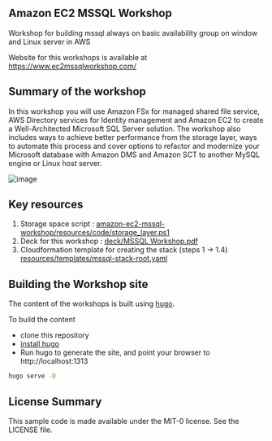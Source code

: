 ## Amazon EC2 MSSQL Workshop

Workshop for building mssql always on basic availability group on window and Linux server in AWS

Website for this workshops is available at https://www.ec2mssqlworkshop.com/ 


## Summary of the workshop

In this workshop you will use Amazon FSx for managed shared file service, AWS Directory services for Identity management and Amazon EC2 to create a Well-Architected Microsoft SQL Server solution. 
The workshop also includes ways to achieve better performance from the storage layer, ways to automate this process and cover options to refactor and modernize your Microsoft database with Amazon DMS and Amazon SCT to another MySQL engine or Linux host server.

![image](https://github.com/aws-samples/amazon-ec2-mssql-workshop/blob/master/workshop/static/images/screenshots/Architecture/mssql-draw-workshop-Page-1.png)

## Key resources

1. Storage space script : [amazon-ec2-mssql-workshop/resources/code/storage_layer.ps1](https://github.com/aws-samples/amazon-ec2-mssql-workshop/blob/master/resources/code/storage_layer.ps1)
2. Deck for this workshop : [deck/MSSQL Workshop.pdf](https://github.com/aws-samples/amazon-ec2-mssql-workshop/blob/master/deck/MSSQL%20Workshop.pdf)
3. Cloudformation template for creating the stack (steps 1 -> 1.4) [resources/templates/mssql-stack-root.yaml](https://github.com/aws-samples/amazon-ec2-mssql-workshop/blob/master/resources/templates/mssql-stack-root.yaml)

## Building the Workshop site

The content of the workshops is built using [hugo](https://gohugo.io/). 

To build the content
 * clone this repository
 * [install hugo](https://gohugo.io/getting-started/installing/)
 * Run hugo to generate the site, and point your browser to http://localhost:1313
 
```bash
hugo serve -D
```


## License Summary

This sample code is made available under the MIT-0 license. See the LICENSE file.
